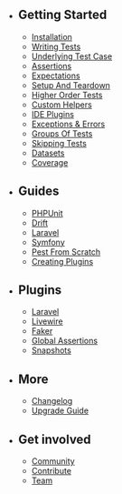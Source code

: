 - ## Getting Started
	- [Installation](/docs/installation)
	- [Writing Tests](/docs/writing-tests)
	- [Underlying Test Case](/docs/underlying-test-case)
	- [Assertions](/docs/assertions)
	- [Expectations](/docs/expectations)
	- [Setup And Teardown](/docs/setup-and-teardown)
	- [Higher Order Tests](/docs/higher-order-tests)
	- [Custom Helpers](/docs/helpers)
	- [IDE Plugins](/docs/ide-plugins)
	- [Exceptions & Errors](/docs/exceptions-and-errors)
	- [Groups Of Tests](/docs/groups)
	- [Skipping Tests](/docs/skipping-tests)
	- [Datasets](/docs/datasets)
	- [Coverage](/docs/coverage)
- ## Guides
	- [PHPUnit](/docs/guides/phpunit)
	- [Drift](/docs/guides/drift)
	- [Laravel](/docs/guides/laravel)
	- [Symfony](/docs/guides/symfony)
	- [Pest From Scratch](/docs/guides/pest-from-scratch)
	- [Creating Plugins](/docs/guides/plugins)
- ## Plugins
	- [Laravel](/docs/plugins/laravel)
	- [Livewire](/docs/plugins/livewire)
	- [Faker](/docs/plugins/faker)
	- [Global Assertions](/docs/plugins/global-assertions)
	- [Snapshots](/docs/plugins/snapshots)
- ## More
	- [Changelog](/docs/changelog)
	- [Upgrade Guide](/docs/upgrade-guide)
- ## Get involved
	- [Community](/docs/community)
	- [Contribute](/docs/contribute)
	- [Team](team)
